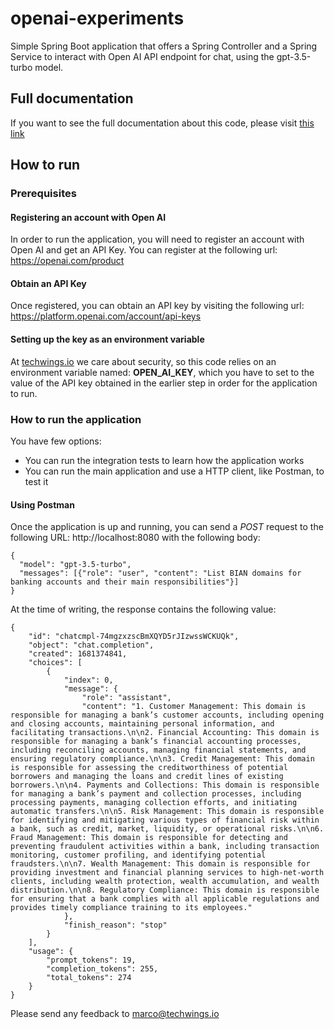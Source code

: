 # openai-experiments
Simple Spring Boot application that offers a Spring Controller and a
Spring Service to interact with Open AI API endpoint for
chat, using the gpt-3.5-turbo model. 

## Full documentation
If you want to see the full documentation about this code, please visit
[this link](https://techwings.io/2023/04/13/spring-boot-chatgpt-microservice/)

## How to run

### Prerequisites
#### Registering an account with Open AI
In order to run the application, you will need to register
an account with Open AI and get an API Key. You can 
register at the following url: https://openai.com/product

#### Obtain an API Key
Once registered, you can obtain an API key by visiting the
following url: https://platform.openai.com/account/api-keys

#### Setting up the key as an environment variable
At [techwings.io](https://techwings.io) we care about security, so this code relies on an 
environment variable named: **OPEN_AI_KEY**, which you
have to set to the value of the API key obtained in the
earlier step in order for the application to run. 

### How to run the application
You have few options: 
- You can run the integration tests to learn how the application works
- You can run the main application and use a HTTP client, like Postman, to test it

#### Using Postman
Once the application is up and running, you can send a 
*POST* request to the following URL: http://localhost:8080 
with the following body: 
```
{
  "model": "gpt-3.5-turbo",
  "messages": [{"role": "user", "content": "List BIAN domains for banking accounts and their main responsibilities"}]
}
```

At the time of writing, the response contains the following 
value: 
``` 
{
    "id": "chatcmpl-74mgzxzscBmXQYD5rJIzwssWCKUQk",
    "object": "chat.completion",
    "created": 1681374841,
    "choices": [
        {
            "index": 0,
            "message": {
                "role": "assistant",
                "content": "1. Customer Management: This domain is responsible for managing a bank’s customer accounts, including opening and closing accounts, maintaining personal information, and facilitating transactions.\n\n2. Financial Accounting: This domain is responsible for managing a bank’s financial accounting processes, including reconciling accounts, managing financial statements, and ensuring regulatory compliance.\n\n3. Credit Management: This domain is responsible for assessing the creditworthiness of potential borrowers and managing the loans and credit lines of existing borrowers.\n\n4. Payments and Collections: This domain is responsible for managing a bank’s payment and collection processes, including processing payments, managing collection efforts, and initiating automatic transfers.\n\n5. Risk Management: This domain is responsible for identifying and mitigating various types of financial risk within a bank, such as credit, market, liquidity, or operational risks.\n\n6. Fraud Management: This domain is responsible for detecting and preventing fraudulent activities within a bank, including transaction monitoring, customer profiling, and identifying potential fraudsters.\n\n7. Wealth Management: This domain is responsible for providing investment and financial planning services to high-net-worth clients, including wealth protection, wealth accumulation, and wealth distribution.\n\n8. Regulatory Compliance: This domain is responsible for ensuring that a bank complies with all applicable regulations and provides timely compliance training to its employees."
            },
            "finish_reason": "stop"
        }
    ],
    "usage": {
        "prompt_tokens": 19,
        "completion_tokens": 255,
        "total_tokens": 274
    }
}
```

Please send any feedback to [marco@techwings.io](mailto:marco@techwings.io)